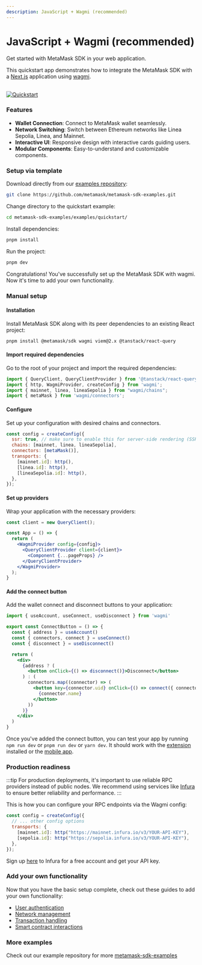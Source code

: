 ```yaml
---
description: JavaScript + Wagmi (recommended)
---
```


# JavaScript + Wagmi (recommended)

Get started with MetaMask SDK in your web application.

This quickstart app demonstrates how to integrate the MetaMask SDK with a [Next.js](https://nextjs.org/) application using [wagmi](https://wagmi.sh/).

<br/>

<div style={{ display: 'flex', gap: '2rem', alignItems: 'flex-start' }}>
    <div style={{ flex: '2' }}>
        <a href="https://metamask-sdk-examples-relink.vercel.app/" target="_blank">
            <img src={require("../_assets/quickstart.jpg").default} alt="Quickstart" style={{border: '1px solid #DCDCDC', width: '100%'}} />
        </a>
    </div>
    <div style={{ flex: '3' }}>
        <h3>Features</h3>
        <ul>
            <li><strong>Wallet Connection</strong>: Connect to MetaMask wallet seamlessly.</li>
            <li><strong>Network Switching</strong>: Switch between Ethereum networks like Linea Sepolia, Linea, and Mainnet.</li>
            <li><strong>Interactive UI</strong>: Responsive design with interactive cards guiding users.</li>
            <li><strong>Modular Components</strong>: Easy-to-understand and customizable components.</li>
        </ul>
    </div>
</div>

### Setup via template

Download directly from our <a href="https://github.com/metamask/metamask-sdk-examples" target="_blank">examples repository</a>:
```bash
git clone https://github.com/metamask/metamask-sdk-examples.git
```

Change directory to the quickstart example:
```bash
cd metamask-sdk-examples/examples/quickstart/
```

Install dependencies:
```bash
pnpm install
```

Run the project:
```bash
pnpm dev
```

Congratulations! You've successfully set up the MetaMask SDK with wagmi. Now it's time to add your own functionality.

### Manual setup

#### Installation

Install MetaMask SDK along with its peer dependencies to an existing React project:

```bash
pnpm install @metamask/sdk wagmi viem@2.x @tanstack/react-query
```

#### Import required dependencies

Go to the root of your project and import the required dependencies:

```jsx
import { QueryClient, QueryClientProvider } from '@tanstack/react-query';
import { http, WagmiProvider, createConfig } from 'wagmi';
import { mainnet, linea, lineaSepolia } from "wagmi/chains";
import { metaMask } from 'wagmi/connectors';
```

#### Configure

Set up your configuration with desired chains and connectors.

```jsx
const config = createConfig({
  ssr: true, // make sure to enable this for server-side rendering (SSR) applications
  chains: [mainnet, linea, lineaSepolia],
  connectors: [metaMask()],
  transports: {
    [mainnet.id]: http(),
    [linea.id]: http(),
    [lineaSepolia.id]: http(),
  },
});
```

#### Set up providers

Wrap your application with the necessary providers:

```jsx
const client = new QueryClient();

const App = () => {
  return (
    <WagmiProvider config={config}>
      <QueryClientProvider client={client}>
        <Component {...pageProps} />
      </QueryClientProvider>
    </WagmiProvider>
  );
}
```

#### Add the connect button

Add the wallet connect and disconnect buttons to your application:

```jsx
import { useAccount, useConnect, useDisconnect } from 'wagmi'

export const ConnectButton = () => {
  const { address } = useAccount()
  const { connectors, connect } = useConnect()
  const { disconnect } = useDisconnect()

  return (
    <div>
      {address ? (
        <button onClick={() => disconnect()}>Disconnect</button>
      ) : (
        connectors.map((connector) => (
          <button key={connector.uid} onClick={() => connect({ connector })}>
            {connector.name}
          </button>
        ))
      )}
    </div>
  )
}
```

Once you've added the connect button, you can test your app by running `npm run dev` or `pnpm run dev` or `yarn dev`.
It should work with the [extension](https://metamask.io/download/) installed or the [mobile app](https://metamask.io/download/).

### Production readiness

:::tip
For production deployments, it's important to use reliable RPC providers instead of public nodes. We recommend using services like [Infura](https://infura.io/) to ensure better reliability and performance.
:::

This is how you can configure your RPC endpoints via the Wagmi config:

```jsx
const config = createConfig({
  // ... other config options
  transports: {
    [mainnet.id]: http("https://mainnet.infura.io/v3/YOUR-API-KEY"),
    [sepolia.id]: http("https://sepolia.infura.io/v3/YOUR-API-KEY"),
  },
});
```

Sign up [here](https://infura.io/) to Infura for a free account and get your API key.

### Add your own functionality

Now that you have the basic setup complete, check out these guides to add your own functionality:

- [User authentication](/sdk/guides/user-authentication)
- [Network management](/sdk/guides/network-management)
- [Transaction handling](/sdk/guides/transaction-handling)
- [Smart contract interactions](/sdk/guides/interact-with-contracts)

### More examples

Check out our example repository for more [metamask-sdk-examples](https://github.com/metamask/metamask-sdk-examples)
